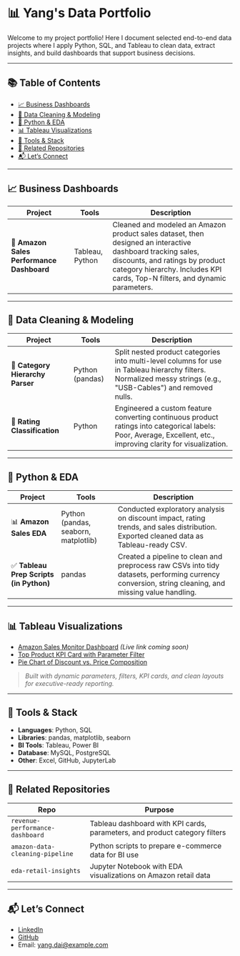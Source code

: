 # 📊 Yang's Data Portfolio

Welcome to my project portfolio! Here I document selected end-to-end data projects where I apply Python, SQL, and Tableau to clean data, extract insights, and build dashboards that support business decisions.

---

## 📚 Table of Contents

- [📈 Business Dashboards](#business-dashboards)
- [🧠 Data Cleaning & Modeling](#data-cleaning--modeling)
- [🔢 Python & EDA](#python--eda)
- [📊 Tableau Visualizations](#tableau-visualizations)
- [🧰 Tools & Stack](#tools--stack)
- [📢 Related Repositories](#related-repositories)
- [📬 Let’s Connect](#lets-connect)

---

## 📈 Business Dashboards

| Project                                   | Tools           | Description                                                                                                                                                                                                                  |
| ----------------------------------------- | --------------- | ---------------------------------------------------------------------------------------------------------------------------------------------------------------------------------------------------------------------------- |
| 🏦 **Amazon Sales Performance Dashboard** | Tableau, Python | Cleaned and modeled an Amazon product sales dataset, then designed an interactive dashboard tracking sales, discounts, and ratings by product category hierarchy. Includes KPI cards, Top-N filters, and dynamic parameters. |

---

## 🧠 Data Cleaning & Modeling

| Project                          | Tools           | Description                                                                                                                                                     |
| -------------------------------- | --------------- | --------------------------------------------------------------------------------------------------------------------------------------------------------------- |
| 🔄 **Category Hierarchy Parser** | Python (pandas) | Split nested product categories into multi-level columns for use in Tableau hierarchy filters. Normalized messy strings (e.g., "USB-Cables") and removed nulls. |
| 📅 **Rating Classification**     | Python          | Engineered a custom feature converting continuous product ratings into categorical labels: Poor, Average, Excellent, etc., improving clarity for visualization. |

---

## 🔢 Python & EDA

| Project                                | Tools                                | Description                                                                                                                                          |
| -------------------------------------- | ------------------------------------ | ---------------------------------------------------------------------------------------------------------------------------------------------------- |
| 📊 **Amazon Sales EDA**                | Python (pandas, seaborn, matplotlib) | Conducted exploratory analysis on discount impact, rating trends, and sales distribution. Exported cleaned data as Tableau-ready CSV.                |
| ✅ **Tableau Prep Scripts (in Python)** | pandas                               | Created a pipeline to clean and preprocess raw CSVs into tidy datasets, performing currency conversion, string cleaning, and missing value handling. |

---

## 📊 Tableau Visualizations

- [Amazon Sales Monitor Dashboard](#) *(Live link coming soon)*
- [Top Product KPI Card with Parameter Filter](#)
- [Pie Chart of Discount vs. Price Composition](#)

> *Built with dynamic parameters, filters, KPI cards, and clean layouts for executive-ready reporting.*

---

## 🧰 Tools & Stack

- **Languages**: Python, SQL  
- **Libraries**: pandas, matplotlib, seaborn  
- **BI Tools**: Tableau, Power BI  
- **Database**: MySQL, PostgreSQL  
- **Other**: Excel, GitHub, JupyterLab

---

## 📢 Related Repositories

| Repo                            | Purpose                                                                    |
| ------------------------------- | -------------------------------------------------------------------------- |
| `revenue-performance-dashboard` | Tableau dashboard with KPI cards, parameters, and product category filters |
| `amazon-data-cleaning-pipeline` | Python scripts to prepare e-commerce data for BI use                       |
| `eda-retail-insights`           | Jupyter Notebook with EDA visualizations on Amazon retail data             |

---

## 📬 Let’s Connect

- [LinkedIn](https://www.linkedin.com/in/yang-dai-diane/)  
- [GitHub](https://github.com/daiyang0823)  
- Email: [yang.dai@example.com](mailto:yang.dai@example.com)

